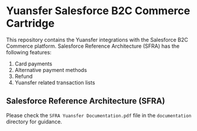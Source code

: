 # Yuansfer Salesforce B2C Commerce  Cartridge

This repository contains the Yuansfer integrations with the Salesforce B2C Commerce platform. Salesforce Reference Architecture (SFRA)  has the following features:

1. Card payments
2. Alternative payment methods
3. Refund
4. Yuansfer related transaction lists


## Salesforce Reference Architecture (SFRA)

Please check the `SFRA Yuansfer Documentation.pdf` file in the `documentation` directory for guidance.

